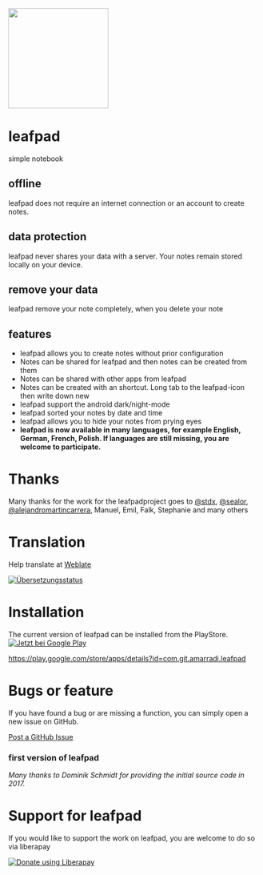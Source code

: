 <img src="https://github.com/amarradi/leafpad/blob/development/dev/graphics/leaf-512_twig.png" height="200"/>

# leafpad
simple notebook

## offline
leafpad does not require an internet connection or an account to create notes.

## data protection
leafpad never shares your data with a server. Your notes remain stored locally on your device.

## remove your data
leafpad remove your note completely, when you delete your note

## features
* leafpad allows you to create notes without prior configuration
* Notes can be shared for leafpad and then notes can be created from them
* Notes can be shared with other apps from leafpad
* Notes can be created with an shortcut. Long tab to the leafpad-icon then write down new
* leafpad support the android dark/night-mode
* leafpad sorted your notes by date and time
*  leafpad allows you to hide your notes from prying eyes
* <b>leafpad is now available in many languages, for example English, German, French, Polish. If languages are still missing, you are welcome to participate.</b>

# Thanks
Many thanks for the work for the leafpadproject goes to <a href='https://github.com/stdx'>@stdx</a>, <a href=https://github.com/sealor>@sealor</a>, <a href='https://github.com/alejandromartincarrera'>@alejandromartincarrera</a>, Manuel, Emil, Falk, Stephanie and many others

# Translation
Help translate at <a href='https://hosted.weblate.org/engage/leafpad/'>Weblate</a>

<a href="https://hosted.weblate.org/engage/leafpad/">
<img src="https://hosted.weblate.org/widget/leafpad/leafpad/open-graph.png" alt="Übersetzungsstatus" />
</a>

# Installation
The current version of leafpad can be installed from the PlayStore.
<a href='https://play.google.com/store/apps/details?id=com.git.amarradi.leafpad'><img alt='Jetzt bei Google Play' src='https://play.google.com/intl/en_us/badges/static/images/badges/de_badge_web_generic.png'/></a>

<a href='https://play.google.com/store/apps/details?id=com.git.amarradi.leafpad'>https://play.google.com/store/apps/details?id=com.git.amarradi.leafpad</a>

# Bugs or feature
If you have found a bug or are missing a function, you can simply open a new issue on GitHub.

<a href='https://github.com/amarradi/leafpad/issues/'>Post a GitHub Issue</a>

### first version of leafpad
_Many thanks to Dominik Schmidt for providing the initial source code in 2017._

# Support for leafpad
If you would like to support the work on leafpad, you are welcome to do so via liberapay

<a href="https://liberapay.com/amarrradi/donate"><img alt="Donate using Liberapay" src="https://liberapay.com/assets/widgets/donate.svg"></a>